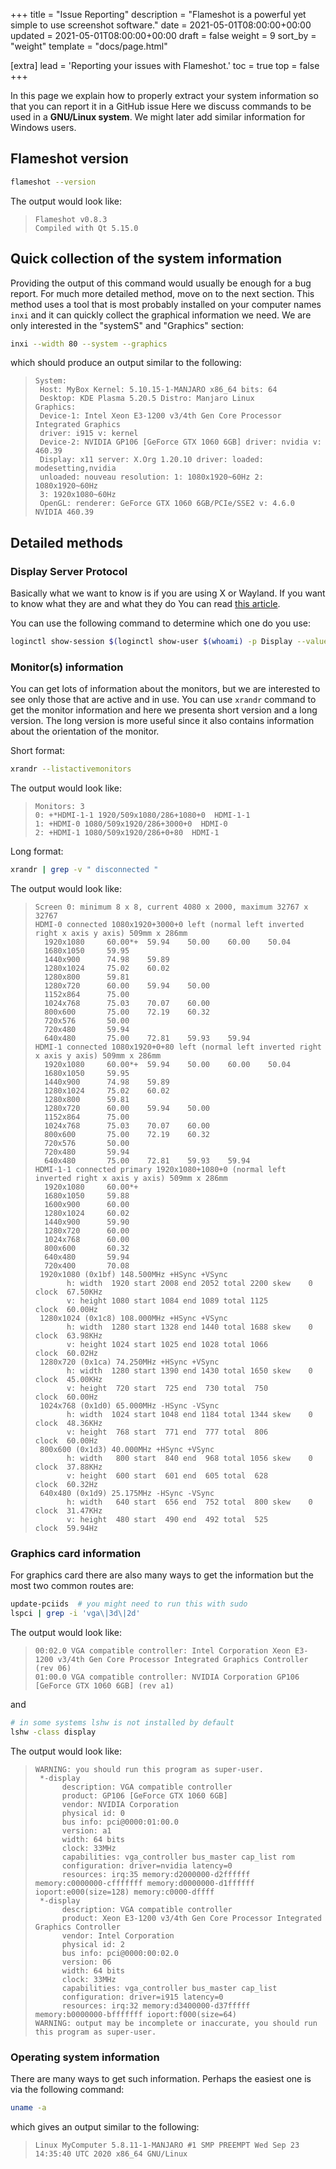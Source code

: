 +++
title = "Issue Reporting"
description = "Flameshot is a powerful yet simple to use screenshot software."
date = 2021-05-01T08:00:00+00:00
updated = 2021-05-01T08:00:00+00:00
draft = false
weight = 9
sort_by = "weight"
template = "docs/page.html"

[extra]
lead = 'Reporting your issues with Flameshot.'
toc = true
top = false
+++


In this page we explain how to properly extract your system information so that you can report it in a GitHub issue Here we discuss commands to be used in a **GNU/Linux system**. We might later add similar information for Windows users.

## Flameshot version

```sh
flameshot --version
```

The output would look like:

>```
>Flameshot v0.8.3
>Compiled with Qt 5.15.0
>```

## Quick collection of the system information

Providing the output of this command would usually be enough for a bug report. For much more detailed method, move on to the next section. This method uses a tool that is most probably installed on your computer names ``inxi`` and it can quickly collect the graphical information we need. We are only interested in the "systemS" and "Graphics" section:

```sh
inxi --width 80 --system --graphics
```

which should produce an output similar to the following:

>```
>System:
>  Host: MyBox Kernel: 5.10.15-1-MANJARO x86_64 bits: 64
>  Desktop: KDE Plasma 5.20.5 Distro: Manjaro Linux
>Graphics:
>  Device-1: Intel Xeon E3-1200 v3/4th Gen Core Processor Integrated Graphics
>  driver: i915 v: kernel
>  Device-2: NVIDIA GP106 [GeForce GTX 1060 6GB] driver: nvidia v: 460.39
>  Display: x11 server: X.Org 1.20.10 driver: loaded: modesetting,nvidia
>  unloaded: nouveau resolution: 1: 1080x1920~60Hz 2: 1080x1920~60Hz
>  3: 1920x1080~60Hz
>  OpenGL: renderer: GeForce GTX 1060 6GB/PCIe/SSE2 v: 4.6.0 NVIDIA 460.39
>```

## Detailed methods

### Display Server Protocol

Basically what we want to know is if you are using X or Wayland. If you want to know what they are and what they do You can read [this article](https://www.secjuice.com/wayland-vs-xorg/).

You can use the following command to determine which one do you use:

```sh
loginctl show-session $(loginctl show-user $(whoami) -p Display --value) -p Type --value
```

### Monitor(s) information

You can get lots of information about the monitors, but we are interested to see only those that are active and in use. You can use ``xrandr`` command to get the monitor information and here we presenta short version and a long version. The long version is more useful since it also contains information about the orientation of the monitor.

Short format:

```sh
xrandr --listactivemonitors
```

The output would look like:

>```
>Monitors: 3
>0: +*HDMI-1-1 1920/509x1080/286+1080+0  HDMI-1-1
>1: +HDMI-0 1080/509x1920/286+3000+0  HDMI-0
>2: +HDMI-1 1080/509x1920/286+0+80  HDMI-1
>```

Long format:

```bash
xrandr | grep -v " disconnected "
```

The output would look like:

>```
>Screen 0: minimum 8 x 8, current 4080 x 2000, maximum 32767 x 32767
>HDMI-0 connected 1080x1920+3000+0 left (normal left inverted right x axis y axis) 509mm x 286mm
>   1920x1080     60.00*+  59.94    50.00    60.00    50.04
>   1680x1050     59.95
>   1440x900      74.98    59.89
>   1280x1024     75.02    60.02
>   1280x800      59.81
>   1280x720      60.00    59.94    50.00
>   1152x864      75.00
>   1024x768      75.03    70.07    60.00
>   800x600       75.00    72.19    60.32
>   720x576       50.00
>   720x480       59.94
>   640x480       75.00    72.81    59.93    59.94
>HDMI-1 connected 1080x1920+0+80 left (normal left inverted right x axis y axis) 509mm x 286mm
>   1920x1080     60.00*+  59.94    50.00    60.00    50.04
>   1680x1050     59.95
>   1440x900      74.98    59.89
>   1280x1024     75.02    60.02
>   1280x800      59.81
>   1280x720      60.00    59.94    50.00
>   1152x864      75.00
>   1024x768      75.03    70.07    60.00
>   800x600       75.00    72.19    60.32
>   720x576       50.00
>   720x480       59.94
>   640x480       75.00    72.81    59.93    59.94
>HDMI-1-1 connected primary 1920x1080+1080+0 (normal left inverted right x axis y axis) 509mm x 286mm
>   1920x1080     60.00*+
>   1680x1050     59.88
>   1600x900      60.00
>   1280x1024     60.02
>   1440x900      59.90
>   1280x720      60.00
>   1024x768      60.00
>   800x600       60.32
>   640x480       59.94
>   720x400       70.08
>  1920x1080 (0x1bf) 148.500MHz +HSync +VSync
>        h: width  1920 start 2008 end 2052 total 2200 skew    0 clock  67.50KHz
>        v: height 1080 start 1084 end 1089 total 1125           clock  60.00Hz
>  1280x1024 (0x1c8) 108.000MHz +HSync +VSync
>        h: width  1280 start 1328 end 1440 total 1688 skew    0 clock  63.98KHz
>        v: height 1024 start 1025 end 1028 total 1066           clock  60.02Hz
>  1280x720 (0x1ca) 74.250MHz +HSync +VSync
>        h: width  1280 start 1390 end 1430 total 1650 skew    0 clock  45.00KHz
>        v: height  720 start  725 end  730 total  750           clock  60.00Hz
>  1024x768 (0x1d0) 65.000MHz -HSync -VSync
>        h: width  1024 start 1048 end 1184 total 1344 skew    0 clock  48.36KHz
>        v: height  768 start  771 end  777 total  806           clock  60.00Hz
>  800x600 (0x1d3) 40.000MHz +HSync +VSync
>        h: width   800 start  840 end  968 total 1056 skew    0 clock  37.88KHz
>        v: height  600 start  601 end  605 total  628           clock  60.32Hz
>  640x480 (0x1d9) 25.175MHz -HSync -VSync
>        h: width   640 start  656 end  752 total  800 skew    0 clock  31.47KHz
>        v: height  480 start  490 end  492 total  525           clock  59.94Hz
>```

### Graphics card information

For graphics card there are also many ways to get the information but the most two common routes are:

```sh
update-pciids  # you might need to run this with sudo
lspci | grep -i 'vga\|3d\|2d'
```

The output would look like:

>```
>00:02.0 VGA compatible controller: Intel Corporation Xeon E3-1200 v3/4th Gen Core Processor Integrated Graphics Controller (rev 06)
>01:00.0 VGA compatible controller: NVIDIA Corporation GP106 [GeForce GTX 1060 6GB] (rev a1)
>```

and

```sh
# in some systems lshw is not installed by default
lshw -class display
```

The output would look like:

>```
>WARNING: you should run this program as super-user.
>  *-display
>       description: VGA compatible controller
>       product: GP106 [GeForce GTX 1060 6GB]
>       vendor: NVIDIA Corporation
>       physical id: 0
>       bus info: pci@0000:01:00.0
>       version: a1
>       width: 64 bits
>       clock: 33MHz
>       capabilities: vga_controller bus_master cap_list rom
>       configuration: driver=nvidia latency=0
>       resources: irq:35 memory:d2000000-d2ffffff memory:c0000000-cfffffff memory:d0000000-d1ffffff ioport:e000(size=128) memory:c0000-dffff
>  *-display
>       description: VGA compatible controller
>       product: Xeon E3-1200 v3/4th Gen Core Processor Integrated Graphics Controller
>       vendor: Intel Corporation
>       physical id: 2
>       bus info: pci@0000:00:02.0
>       version: 06
>       width: 64 bits
>       clock: 33MHz
>       capabilities: vga_controller bus_master cap_list
>       configuration: driver=i915 latency=0
>       resources: irq:32 memory:d3400000-d37fffff memory:b0000000-bfffffff ioport:f000(size=64)
>WARNING: output may be incomplete or inaccurate, you should run this program as super-user.
>```

### Operating system information

There are many ways to get such information. Perhaps the easiest one is via the following command:

```sh
uname -a
```

which gives an output similar to the following:

>```
>Linux MyComputer 5.8.11-1-MANJARO #1 SMP PREEMPT Wed Sep 23 14:35:40 UTC 2020 x86_64 GNU/Linux
>```
